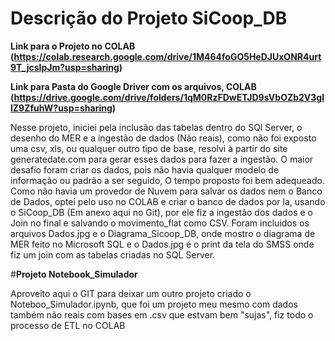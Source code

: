 # **Descrição do Projeto SiCoop_DB**

**Link para o Projeto no COLAB (https://colab.research.google.com/drive/1M464foGO5HeDJUxONR4urt9T_jcsIpJm?usp=sharing)**

**Link para Pasta do Google Driver com os arquivos, COLAB (https://drive.google.com/drive/folders/1qM0RzFDwETJD9sVbOZb2V3gllZ9ZfuhW?usp=sharing)**


Nesse projeto, iniciei pela inclusão das tabelas dentro do SQl Server, o desenho do MER e a ingestão de dados (Não reais),
como não foi exposto uma csv, xls, ou qualquer outro tipo de base, resolvi à partir do site generatedate.com para gerar esses dados para fazer a ingestão.
O maior desafio foram criar os dados, pois não havia qualquer modelo de informação ou padrão a ser seguido, O tempo proposto foi bem adequeado.
Como não havia um provedor de Nuvem para salvar os dados nem o Banco de Dados, optei pelo uso no COLAB e criar o banco de dados por la, usando o SiCoop_DB (Em anexo aqui no Git), por ele fiz a ingestão dos dados e o Join no final e salvando o movimento_flat como CSV.
Foram incluidos os arquivos Dados.jpg e o Diagrama_Sicoop_DB, onde mostro o diagrama de MER feito no Microsoft SQL e o Dados.jpg é o print da tela do SMSS onde fiz um join com as tabelas criadas no SQL Server.

#**Projeto Notebook_Simulador**

Aproveito aqui o GIT para deixar um outro projeto criado o Noteboo_Simulador.ipynb, que foi um projeto meu mesmo com dados também não reais com bases em .csv que estvam bem "sujas", fiz todo o processo de ETL no COLAB
